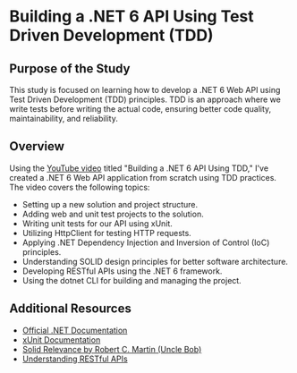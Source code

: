 # Building a .NET 6 API Using Test Driven Development (TDD)

## Purpose of the Study
This study is focused on learning how to develop a .NET 6 Web API using Test Driven Development (TDD) principles. TDD is an approach where we write tests before writing the actual code, ensuring better code quality, maintainability, and reliability.

## Overview
Using the [YouTube video](https://youtu.be/ULJ3UEezisw) titled "Building a .NET 6 API Using TDD," I've created a .NET 6 Web API application from scratch using TDD practices. The video covers the following topics:

- Setting up a new solution and project structure.
- Adding web and unit test projects to the solution.
- Writing unit tests for our API using xUnit.
- Utilizing HttpClient for testing HTTP requests.
- Applying .NET Dependency Injection and Inversion of Control (IoC) principles.
- Understanding SOLID design principles for better software architecture.
- Developing RESTful APIs using the .NET 6 framework.
- Using the dotnet CLI for building and managing the project.

## Additional Resources
- [Official .NET Documentation](https://learn.microsoft.com/en-us/dotnet/)
- [xUnit Documentation](https://xunit.net/#documentation)
- [Solid Relevance by Robert C. Martin (Uncle Bob)](https://blog.cleancoder.com/uncle-bob/2020/10/18/Solid-Relevance.html)
- [Understanding RESTful APIs](https://restfulapi.net/)


